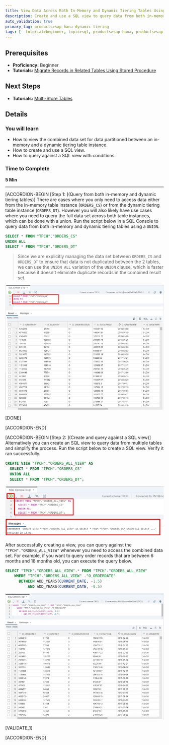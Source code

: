 ```yaml
---
title: View Data Across Both In-Memory and Dynamic Tiering Tables Using a SQL View
description: Create and use a SQL view to query data from both in-memory and dynamic tiering tables.
auto_validation: true
primary_tag: products>sap-hana-dynamic-tiering
tags: [  tutorial>beginner, topic>sql, products>sap-hana, products>sap-hana-dynamic-tiering, products>sap-web-ide ]
---
```


## Prerequisites  
 - **Proficiency:** Beginner
 - **Tutorials:** [Migrate Records in Related Tables Using Stored Procedure](https://www.sap.com/developer/tutorials/hana-webide-dt-getting-started-5.html)

## Next Steps
 - **Tutorials:** [Multi-Store Tables](https://www.sap.com/developer/tutorials/hana-webide-dt-getting-started-7.html)

## Details
### You will learn  
 - How to view the combined data set for data partitioned between an in-memory and a dynamic tiering table instance.
 - How to create and use a SQL view.
 - How to query against a SQL view with conditions.

### Time to Complete
**5 Min**

---

[ACCORDION-BEGIN [Step 1: ](Query from both in-memory and dynamic tiering tables)]
There are cases where you only need to access data either from the in-memory table instance (`ORDERS_CS`) or from the dynamic tiering table instance (`ORDERS_DT`). However you will also likely have use cases where you need to query the full data set across both table instances, which can be done with a union.
Run the script below in a SQL Console to query data from both in-memory and dynamic tiering tables using a `UNION`.

```SQL
SELECT * FROM "TPCH"."ORDERS_CS"
UNION ALL
SELECT * FROM "TPCH"."ORDERS_DT"
```
> Since we are explicitly managing the data set between `ORDERS_CS` and `ORDERS_DT` to ensure that data is not duplicated between the 2 tables, we can use the `UNION ALL` variation of the `UNION` clause, which is faster because it doesn't eliminate duplicate records in the combined result set.

![Union Query](assets/hana-webide-dt-getting-started-7-864f21b2.png)

[DONE]

[ACCORDION-END]

[ACCORDION-BEGIN [Step 2: ](Create and query against a SQL view)]
Alternatively you can create an SQL view to query data from multiple tables and simplify the process. Run the script below to create a SQL view. Verify it ran successfully.

```SQL
CREATE VIEW "TPCH"."ORDERS_ALL_VIEW" AS
  SELECT * FROM "TPCH"."ORDERS_CS"
  UNION ALL
  SELECT * FROM "TPCH"."ORDERS_DT";
```

![Creating View](assets/hana-webide-dt-getting-started-7-b50ddb5a.png)

After successfully creating a view, you can query against the `"TPCH"."ORDERS_ALL_VIEW"` whenever you need to access the combined data set. For example, if you want to query order records that are between 6 months and 18 months old, you can execute the query below.

```SQL
SELECT "TPCH"."ORDERS_ALL_VIEW".* FROM "TPCH"."ORDERS_ALL_VIEW"
    WHERE "TPCH"."ORDERS_ALL_VIEW" ."O_ORDERDATE"
      BETWEEN ADD_YEARS(CURRENT_DATE, -1.5)
          AND ADD_YEARS(CURRENT_DATE, -0.5)
```

![Select View](assets/hana-webide-dt-getting-started-7-31c6f818.png)

[VALIDATE_1]

[ACCORDION-END]

